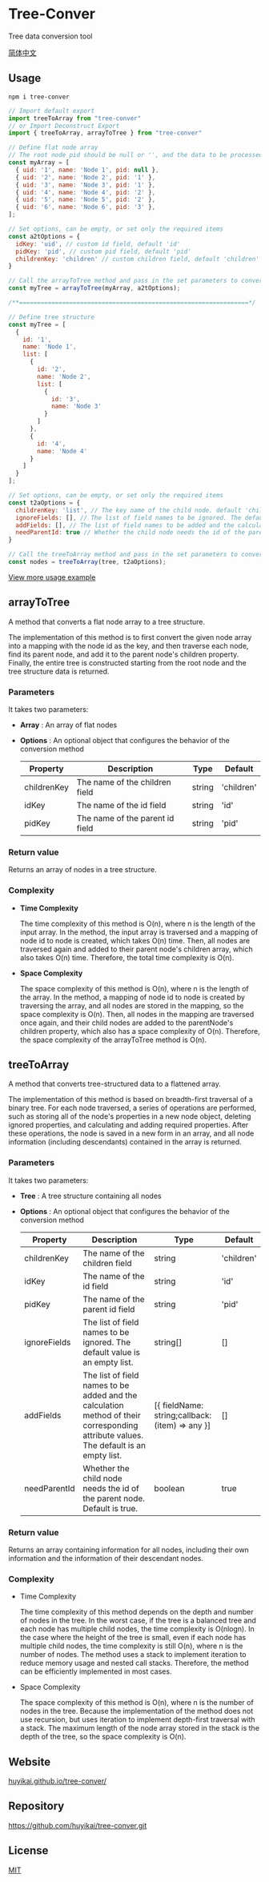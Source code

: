 # Tree-Conver

Tree data conversion tool

[简体中文](./README-zhCN.md)

## Usage

```shell
npm i tree-conver
```

```javascript
// Import default export
import treeToArray from "tree-conver"
// or Import Deconstruct Export
import { treeToArray, arrayToTree } from "tree-conver"

// Define flat node array
// The root node pid should be null or '', and the data to be processed should have at least one item with a null pid
const myArray = [
  { uid: '1', name: 'Node 1', pid: null },
  { uid: '2', name: 'Node 2', pid: '1' },
  { uid: '3', name: 'Node 3', pid: '1' },
  { uid: '4', name: 'Node 4', pid: '2' },
  { uid: '5', name: 'Node 5', pid: '2' },
  { uid: '6', name: 'Node 6', pid: '3' },
];

// Set options, can be empty, or set only the required items
const a2tOptions = {
  idKey: 'uid', // custom id field, default 'id'
  pidKey: 'pid', // custom pid field, default 'pid'
  childrenKey: 'children' // custom children field, default 'children'
}

// Call the arrayToTree method and pass in the set parameters to convert the flat node array to a tree structure.
const myTree = arrayToTree(myArray, a2tOptions);

/**================================================================*/

// Define tree structure
const myTree = [
  {
    id: '1',
    name: 'Node 1',
    list: [
      {
        id: '2',
        name: 'Node 2',
        list: [
          {
            id: '3',
            name: 'Node 3'
          }
        ]
      },
      {
        id: '4',
        name: 'Node 4'
      }
    ]
  }
];

// Set options, can be empty, or set only the required items
const t2aOptions = {
  childrenKey: 'list', // The key name of the child node. default 'children'
  ignoreFields: [], // The list of field names to be ignored. The default value is an empty list.
  addFields: [], // The list of field names to be added and the calculation method of their corresponding attribute values. The default is an empty list.
  needParentId: true // Whether the child node needs the id of the parent node. Default is true.
}

// Call the treeToArray method and pass in the set parameters to convert the tree structure to an array
const nodes = treeToArray(tree, t2aOptions);
```

[View more usage example](https://huyikai.github.io/tree-conver/contents/Example/arrayToTree.html)

## arrayToTree

A method that converts a flat node array to a tree structure.

The implementation of this method is to first convert the given node array into a mapping with the node id as the key, and then traverse each node, find its parent node, and add it to the parent node's children property. Finally, the entire tree is constructed starting from the root node and the tree structure data is returned.



### Parameters

It takes two parameters:



- **Array** : An array of flat nodes

- **Options** : An optional object that configures the behavior of the conversion method

  | Property    | Description                                  | Type   | Default    |
  | ----------- | -------------------------------------------- | ------ | ---------- |
  | childrenKey | The name of the children field                | string | 'children' |
  | idKey       | The name of the id field                      | string | 'id'       |
  | pidKey      | The name of the parent id field                | string | 'pid'      |




### Return value

Returns an array of nodes in a tree structure.



### Complexity

- **Time Complexity**

  The time complexity of this method is O(n), where n is the length of the input array. In the method, the input array is traversed and a mapping of node id to node is created, which takes O(n) time. Then, all nodes are traversed again and added to their parent node's children array, which also takes O(n) time. Therefore, the total time complexity is O(n).

- **Space Complexity**

  The space complexity of this method is O(n), where n is the length of the array. In the method, a mapping of node id to node is created by traversing the array, and all nodes are stored in the mapping, so the space complexity is O(n). Then, all nodes in the mapping are traversed once again, and their child nodes are added to the parentNode's children property, which also has a space complexity of O(n). Therefore, the space complexity of the arrayToTree method is O(n).


## treeToArray

A method that converts tree-structured data to a flattened array.

The implementation of this method is based on breadth-first traversal of a binary tree. For each node traversed, a series of operations are performed, such as storing all of the node's properties in a new node object, deleting ignored properties, and calculating and adding required properties. After these operations, the node is saved in a new form in an array, and all node information (including descendants) contained in the array is returned.



### Parameters

It takes two parameters:

- **Tree** : A tree structure containing all nodes

- **Options** : An optional object that configures the behavior of the conversion method

  | Property    | Description                                  | Type   | Default    |
  | ----------- | -------------------------------------------- | ------ | ---------- |
  | childrenKey | The name of the children field                | string | 'children' |
  | idKey       | The name of the id field                      | string | 'id'       |
  | pidKey      | The name of the parent id field                | string | 'pid'      |
  | ignoreFields | The list of field names to be ignored. The default value is an empty list. | string[] | [] |
  | addFields | The list of field names to be added and the calculation method of their corresponding attribute values. The default is an empty list. | [{ fieldName: string;callback: (item) => any }] | [] |
  | needParentId | Whether the child node needs the id of the parent node. Default is true. | boolean | true |




### Return value

Returns an array containing information for all nodes, including their own information and the information of their descendant nodes.



### Complexity

- Time Complexity

  The time complexity of this method depends on the depth and number of nodes in the tree. In the worst case, if the tree is a balanced tree and each node has multiple child nodes, the time complexity is O(nlogn). In the case where the height of the tree is small, even if each node has multiple child nodes, the time complexity is still O(n), where n is the number of nodes. The method uses a stack to implement iteration to reduce memory usage and nested call stacks. Therefore, the method can be efficiently implemented in most cases.

- Space Complexity

  The space complexity of this method is O(n), where n is the number of nodes in the tree. Because the implementation of the method does not use recursion, but uses iteration to implement depth-first traversal with a stack. The maximum length of the node array stored in the stack is the depth of the tree, so the space complexity is O(n).


## Website

[huyikai.github.io/tree-conver/](https://huyikai.github.io/tree-conver/)

## Repository

https://github.com/huyikai/tree-conver.git

## License

[MIT](./license)
